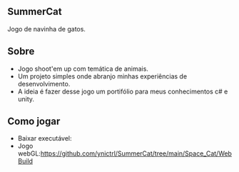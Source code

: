## SummerCat
Jogo de navinha de gatos.

## Sobre
- Jogo shoot'em up com temática de animais.
- Um projeto simples onde abranjo minhas experiências de desenvolvimento.
- A ideia é fazer desse jogo um portifólio para meus conhecimentos c# e unity.

## Como jogar

- Baixar executável:
- Jogo webGL:https://github.com/ynictrl/SummerCat/tree/main/Space_Cat/WebBuild
